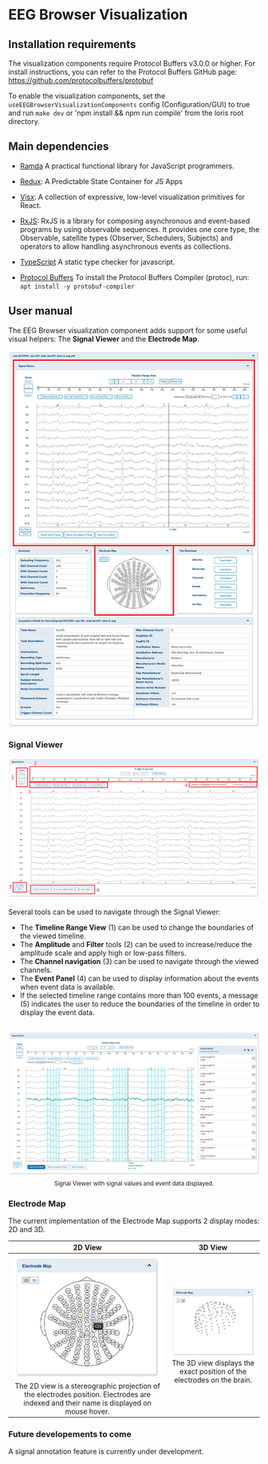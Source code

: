 # EEG Browser Visualization

## Installation requirements

The visualization components require Protocol Buffers v3.0.0 or higher.
For install instructions, you can refer to the Protocol Buffers GitHub page: https://github.com/protocolbuffers/protobuf

To enable the visualization components, set the `useEEGBrowserVisualizationComponents` config (Configuration/GUI) to true and run `make dev` or 'npm install && npm run compile' from the loris root directory.


## Main dependencies

- [Ramda](https://ramdajs.com)
A practical functional library for JavaScript programmers.

- [Redux](https://redux.js.org):
A Predictable State Container for JS Apps

- [Visx](https://airbnb.io/visx):
A collection of expressive, low-level visualization primitives for React.

- [RxJS](https://rxjs-dev.firebaseapp.com/guide/overview):
RxJS is a library for composing asynchronous and event-based programs by using observable sequences. 
It provides one core type, the Observable, satellite types (Observer, Schedulers, Subjects) and operators to allow handling asynchronous events as collections.

- [TypeScript](https://www.typescriptlang.org)
A static type checker for javascript.

- [Protocol Buffers](https://developers.google.com/protocol-buffers)
To install the Protocol Buffers Compiler (protoc), run:
`apt install -y protobuf-compiler`


## <a name="user-manual"></a> User manual

The EEG Browser visualization component adds support for some useful visual helpers: The **Signal Viewer** and the **Electrode Map**.

![Overall View](./../../images/overall-view.png)

### Signal Viewer
![Signal Viewer](./../../images/signal-values-details.png) <br/><br/>
Several tools can be used to navigate through the Signal Viewer:
 - The **Timeline Range View** (1) can be used to change the boundaries of the viewed timeline.
 - The **Amplitude** and **Filter** tools (2) can be used to increase/reduce the amplitude scale and apply high or low-pass filters.
 - The **Channel navigation** (3) can be used to navigate through the viewed channels.
 - The **Event Panel** (4) can be used to display information about the events when event data is available.
 - If the selected timeline range contains more than 100 events, a message (5) indicates the user to reduce the boundaries of the timeline in order to display the event data.
<br/><br/>
<p align="center">
  <img width="650" src="./../../images/signal-values.png"/><br/>
  <sub>Signal Viewer with signal values and event data displayed.</sub>
</p>

### Electrode Map 
The current implementation of the Electrode Map supports 2 display modes: 2D and 3D.

| 2D View | 3D View |
|:-------------------------:|:-------------------------:|
|<img width="300" src="./../../images/electrodes-2d-hover.png"/><br/> The 2D view is a stereographic projection of the electrodes position. Electrodes are indexed and their name is displayed on mouse hover.  | <img width="300" src="./../../images/electrodes-3d.png" /><br/> The 3D view displays the exact position of the electrodes on the brain. |

### Future developements to come

A signal annotation feature is currently under development. 
